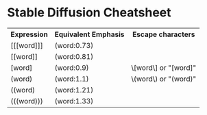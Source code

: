 # Stable Diffusion Cheatsheet
<body>
	<table>
		<tr>
      <th>Expression</th>
			<th>Equivalent Emphasis</th>
			<th>Escape characters</th>
		</tr>
		<tr>
			<td>[[[word]]]</td>
			<td>(word:0.73)</td>
			<td></td>
		</tr>
		<tr>
			<td>[[word]]</td>
			<td>(word:0.81)</td>
			<td></td>
		</tr>
		<tr>
			<td>[word]</td>
			<td>(word:0.9)</td>
			<td>\[word\] or "[word]"</td>
		</tr>
		<tr>
			<td>(word)</td>
			<td>(word:1.1)</td>
			<td>\(word\) or "(word)"</td>
		</tr>
		<tr>
			<td>((word)</td>
			<td>(word:1.21)</td>
			<td></td>
		</tr>
		<tr>
			<td>(((word)))</td>
			<td>(word:1.33)</td>
			<td></td>
		</tr>
	</table>
</body>
</html>
